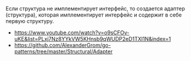 Если структура не имплементирует интерфейс, то создается адаптер (структура), которая имплементирует интерфейс и содержит в себе первую структуру.
- https://www.youtube.com/watch?v=o9sCFOv-uKE&list=PLxj7Nz8YYkVW5KHnsb9qWUDP2eD1TXl1N&index=1
- https://github.com/AlexanderGrom/go-patterns/tree/master/Structural/Adapter